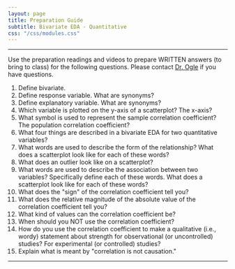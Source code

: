 ```yaml
---
layout: page
title: Preparation Guide
subtitle: Bivariate EDA - Quantitative
css: "/css/modules.css"
---
```


----

<div class="alert alert-warning">
Use the preparation readings and videos to prepare WRITTEN answers (to bring to class) for the following questions. Please contact <a href="mailto:dogle@northland.edu">Dr. Ogle</a> if you have questions.
</div>

1. Define bivariate.
1. Define response variable. What are synonyms?
1. Define explanatory variable. What are synonyms?
1. Which variable is plotted on the y-axis of a scatterplot? The x-axis?
1. What symbol is used to represent the sample correlation coefficient? The population correlation coefficient?
1. What four things are described in a bivariate EDA for two quantitative variables?
1. What words are used to describe the form of the relationship? What does a scatterplot look like for each of these words?
1. What does an outlier look like on a scatterplot?
1. What words are used to describe the association between two variables? Specifically define each of these words. What does a scatterplot look like for each of these words?
1. What does the "sign" of the correlation coefficient tell you?
1. What does the relative magnitude of the absolute value of the correlation coefficient tell you?
1. What kind of values can the correlation coefficient be?
1. When should you NOT use the correlation coefficient?
1. How do you use the correlation coefficient to make a qualitative (i.e., wordy) statement about strength for observational (or uncontrolled) studies? For experimental (or controlled) studies?
1. Explain what is meant by "correlation is not causation."



----

